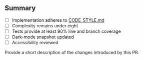 ## Summary

- [ ] Implementation adheres to [CODE_STYLE.md](docs/CODE_STYLE.md)
- [ ] Complexity remains under eight
- [ ] Tests provide at least 90% line and branch coverage
- [ ] Dark-mode snapshot updated
- [ ] Accessibility reviewed

Provide a short description of the changes introduced by this PR.
